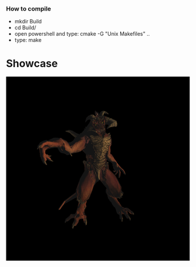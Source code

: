 ### How to compile
- mkdir Build
- cd Build/
- open powershell and type: cmake -G "Unix Makefiles" ..
- type: make

# Showcase

![](https://github.com/inuyasha0618/old-school-renderer/blob/master/oldschoolrenderer_showcase.png?raw=true)